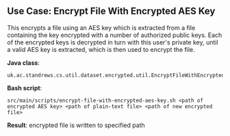 ## Use Case: Encrypt File With Encrypted AES Key

This encrypts a file using an AES key which is extracted from a file containing the key
encrypted with a number of authorized public keys. Each of the encrypted keys is decrypted in turn 
with this user's private key, until a valid AES key is extracted, which is then used to encrypt the 
file.

**Java class**:
 
    uk.ac.standrews.cs.util.dataset.encrypted.util.EncryptFileWithEncryptedAESKey
 
**Bash script**:
 
    src/main/scripts/encrypt-file-with-encrypted-aes-key.sh <path of encrypted AES key> <path of plain-text file> <path of new encrypted file>

**Result**: encrypted file is written to specified path
